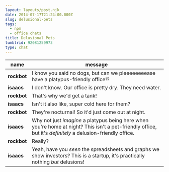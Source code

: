 ```yaml
---
layout: layouts/post.njk
date: 2014-07-17T21:24:00.000Z
slug: delusional-pets
tags:
  - npm
  - office chats
title: Delusional Pets
tumblrid: 92081259973
type: chat
---
```

|name|message|
|-----|-----|
| **rockbot** | I know you said no dogs, but can we pleeeeeeeease have a platypus-friendly office!? |
| **isaacs** | I don't know.  Our office is pretty dry.  They need water. |
| **rockbot** | That's why we'd get a tank! |
| **isaacs** | Isn't it also like, super cold here for them? |
| **rockbot** | They're nocturnal!  So it'd just come out at night. |
| **isaacs** | Why not just *imagine* a platypus being here when you're home at night?  This isn't a pet-friendly office, but it's *definitely* a delusion-friendly office. |
| **rockbot** | Really? |
| **isaacs** | Yeah, have you *seen* the spreadsheets and graphs we show investors?  This is a startup, it's practically nothing *but* delusions! |
